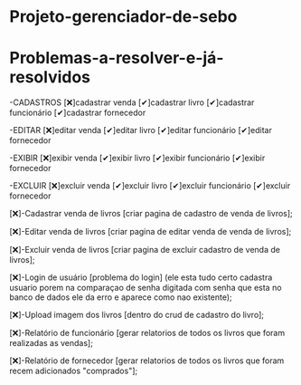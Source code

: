 # Projeto-gerenciador-de-sebo


# Problemas-a-resolver-e-já-resolvidos
-CADASTROS
[❌]cadastrar venda
[✔]cadastrar livro
[✔]cadastrar funcionário
[✔]cadastrar fornecedor

-EDITAR
[❌]editar venda
[✔]editar livro
[✔]editar funcionário
[✔]editar fornecedor

-EXIBIR
[❌]exibir venda
[✔]exibir livro
[✔]exibir funcionário
[✔]exibir fornecedor

-EXCLUIR
[❌]excluir venda
[✔]excluir livro
[✔]excluir funcionário
[✔]excluir fornecedor

[❌]-Cadastrar venda de livros [criar pagina de cadastro de venda de livros];

[❌]-Editar venda de livros [criar pagina de editar venda de venda de livros]; 

[❌]-Excluir venda de livros [criar pagina de excluir cadastro de venda de livros]; 

[❌]-Login de usuário [problema do login] (ele esta tudo certo cadastra usuario porem na comparaçao de senha digitada com senha que esta no banco de dados ele da erro e aparece como nao existente); 

[❌]-Upload imagem dos livros [dentro do crud de cadastro do livro]; 

[❌]-Relatório de funcionário [gerar relatorios de todos os livros que foram realizadas as vendas]; 
 
[❌]-Relatório de fornecedor [gerar relatorios de todos os livros que foram recem adicionados "comprados"]; 

